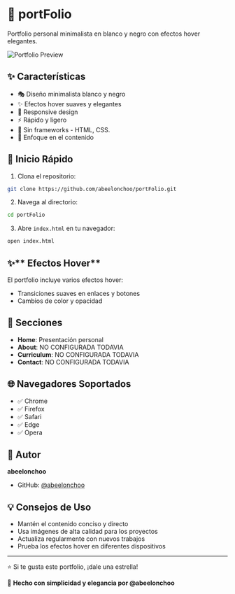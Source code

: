 # 🎨 portFolio

Portfolio personal minimalista en blanco y negro con efectos hover elegantes.

![Portfolio Preview](screenshot.png)

## ✨ **Características**

- 🎭 Diseño minimalista blanco y negro
- ✨ Efectos hover suaves y elegantes
- 📱 Responsive design
- ⚡ Rápido y ligero
- 🚀 Sin frameworks - HTML, CSS.
- 🎯 Enfoque en el contenido

## 🚀 **Inicio Rápido**

1. Clona el repositorio:
```bash
git clone https://github.com/abeelonchoo/portFolio.git
```

2. Navega al directorio:
```bash
cd portFolio
```

3. Abre `index.html` en tu navegador:
```bash
open index.html
```

## ✨** Efectos Hover**

El portfolio incluye varios efectos hover:
- Transiciones suaves en enlaces y botones
- Cambios de color y opacidad


## 📱 **Secciones**

- **Home**: Presentación personal
- **About**: NO CONFIGURADA TODAVIA
- **Curriculum**: NO CONFIGURADA TODAVIA
- **Contact**: NO CONFIGURADA TODAVIA

## 🌐 **Navegadores Soportados**

- ✅ Chrome
- ✅ Firefox
- ✅ Safari
- ✅ Edge
- ✅ Opera

## 👤 **Autor**

**abeelonchoo**

- GitHub: [@abeelonchoo](https://github.com/abeelonchoo)

## 💡 Consejos de Uso

- Mantén el contenido conciso y directo
- Usa imágenes de alta calidad para los proyectos
- Actualiza regularmente con nuevos trabajos
- Prueba los efectos hover en diferentes dispositivos

---

⭐ Si te gusta este portfolio, ¡dale una estrella!

🎨 **Hecho con simplicidad y elegancia por @abeelonchoo**
